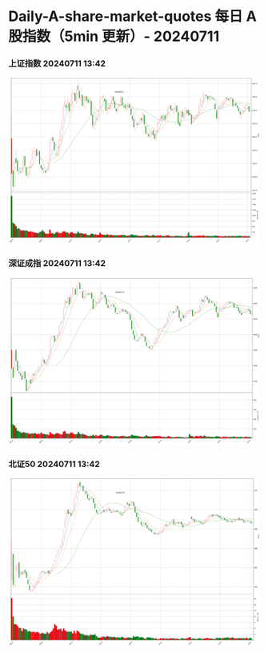 
# Daily-A-share-market-quotes 每日 A 股指数（5min 更新）- 20240711

### 上证指数 20240711 13:42
![](./fig/2024/7/20240711-sh000001.png)

### 深证成指 20240711 13:42
![](./fig/2024/7/20240711-sz399001.png)

### 北证50 20240711 13:42
![](./fig/2024/7/20240711-bj899050.png)
